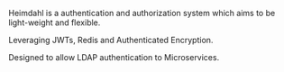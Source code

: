 Heimdahl is a authentication and authorization system which aims to be light-weight and flexible.

Leveraging JWTs, Redis and Authenticated Encryption.

Designed to allow LDAP authentication to Microservices.
